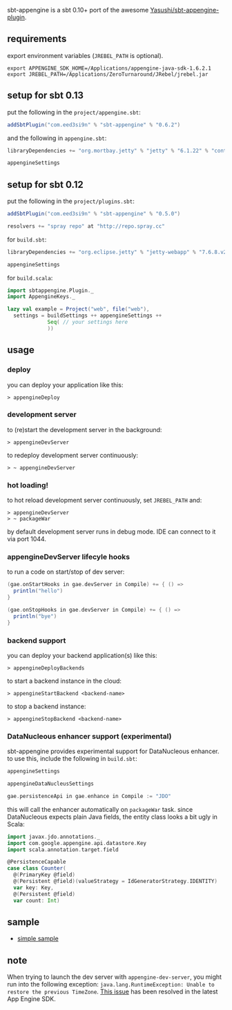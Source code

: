 sbt-appengine is a sbt 0.10+ port of the awesome [Yasushi/sbt-appengine-plugin][1].

requirements
------------

export environment variables (`JREBEL_PATH` is optional).

    export APPENGINE_SDK_HOME=/Applications/appengine-java-sdk-1.6.2.1
    export JREBEL_PATH=/Applications/ZeroTurnaround/JRebel/jrebel.jar

setup for sbt 0.13
------------------

put the following in the `project/appengine.sbt`:

```scala
addSbtPlugin("com.eed3si9n" % "sbt-appengine" % "0.6.2")
```

and the following in `appengine.sbt`:

```scala
libraryDependencies += "org.mortbay.jetty" % "jetty" % "6.1.22" % "container"

appengineSettings
```

setup for sbt 0.12
------------------

put the following in the `project/plugins.sbt`:

```scala
addSbtPlugin("com.eed3si9n" % "sbt-appengine" % "0.5.0")

resolvers += "spray repo" at "http://repo.spray.cc"
```

for `build.sbt`:

```scala
libraryDependencies += "org.eclipse.jetty" % "jetty-webapp" % "7.6.8.v20121106" % "container"

appengineSettings
```

for `build.scala`:

```scala
import sbtappengine.Plugin._
import AppengineKeys._

lazy val example = Project("web", file("web"),
  settings = buildSettings ++ appengineSettings ++
             Seq( // your settings here
             ))
```

usage
-----

### deploy

you can deploy your application like this:

    > appengineDeploy

### development server

to (re)start the development server in the background:

    > appengineDevServer

to redeploy development server continuously:

    > ~ appengineDevServer

### hot loading!

to hot reload development server continuously, set `JREBEL_PATH` and:

    > appengineDevServer
    > ~ packageWar

by default development server runs in debug mode. IDE can connect to it via port 1044.

### appengineDevServer lifecyle hooks

to run a code on start/stop of dev server:

```scala
(gae.onStartHooks in gae.devServer in Compile) += { () =>
  println("hello")
}

(gae.onStopHooks in gae.devServer in Compile) += { () =>
  println("bye")
}
```

### backend support

you can deploy your backend application(s) like this:

    > appengineDeployBackends
    
to start a backend instance in the cloud:

    > appengineStartBackend <backend-name>
    
to stop a backend instance:

    > appengineStopBackend <backend-name>

### DataNucleous enhancer support (experimental)

sbt-appengine provides experimental support for DataNucleous enhancer. to use this, include the following in `build.sbt`:

```scala
appengineSettings

appengineDataNucleusSettings

gae.persistenceApi in gae.enhance in Compile := "JDO"
```

this will call the enhancer automatically on `packageWar` task. since DataNucleous expects plain Java fields, the entity class looks a bit ugly in Scala:

```scala
import javax.jdo.annotations._
import com.google.appengine.api.datastore.Key
import scala.annotation.target.field

@PersistenceCapable
case class Counter(
  @(PrimaryKey @field)
  @(Persistent @field)(valueStrategy = IdGeneratorStrategy.IDENTITY)
  var key: Key,
  @(Persistent @field)
  var count: Int)
```

sample
------

- [simple sample][3]

note
----

When trying to launch the dev server with `appengine-dev-server`, you might run
into the following exception: `java.lang.RuntimeException: Unable to restore the previous TimeZone`.
[This issue][4] has been resolved in the latest App Engine SDK.

  [1]: https://github.com/Yasushi/sbt-appengine-plugin
  [2]: https://github.com/Yasushi
  [3]: https://github.com/sbt/sbt-appengine/tree/master/src/sbt-test/sbt-appengine/simple
  [4]: http://code.google.com/p/googleappengine/issues/detail?id=6928
